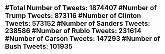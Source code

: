 #Total Number of Tweets: 1874407 
#Number of Trump Tweets: 873116
#Number of Clinton Tweets: 573152
#Number of Sanders Tweets: 238586
#Number of Rubio Tweets: 231614
#Number of Carson Tweets: 147293
#Number of Bush Tweets: 101935
---
